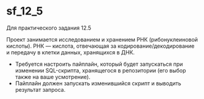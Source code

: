 # sf_12_5
Для практического задания 12.5

Проект занимается исследованием и хранением РНК (рибонуклеиновой кислоты). 
РНК — кислота, отвечающая за кодирование/декодирование и передачу в клетки данных, хранящихся в ДНК.

- Требуется настроить пайплайн, который будет запускаться при изменении SQL-скрипта, хранящегося в репозитории (его выбор также на ваше усмотрение).
- Пайплайн должен запускать изменившийся скрипт и выводить результат запроса.
